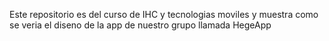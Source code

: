 Este repositorio es del curso de IHC y tecnologias moviles y muestra como se veria el diseno de la app de nuestro grupo llamada HegeApp
